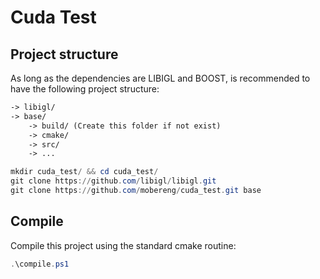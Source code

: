 # Cuda Test

## Project structure

As long as the dependencies are LIBIGL and BOOST, is recommended to have the following project structure:

```md
-> libigl/
-> base/
    -> build/ (Create this folder if not exist)
    -> cmake/
    -> src/
    -> ...
```

```powershell
mkdir cuda_test/ && cd cuda_test/
git clone https://github.com/libigl/libigl.git
git clone https://github.com/mobereng/cuda_test.git base
```

## Compile

Compile this project using the standard cmake routine:

```powershell
.\compile.ps1
```
